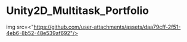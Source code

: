 # Unity2D_Multitask_Portfolio

img src=<"https://github.com/user-attachments/assets/daa79cff-2f51-4eb6-8b52-48e539af692"/>
